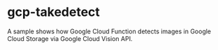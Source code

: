 # gcp-takedetect
A sample shows how Google Cloud Function detects images in Google Cloud Storage via Google Cloud Vision API.
